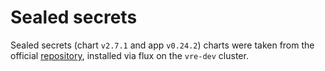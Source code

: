 # Sealed secrets

Sealed secrets (chart `v2.7.1` and app `v0.24.2`) charts were taken from the official [repository](https://github.com/bitnami-labs/sealed-secrets), installed via flux on the `vre-dev` cluster. 

